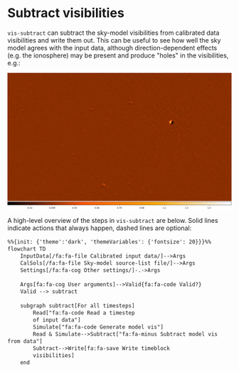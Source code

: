 # Subtract visibilities

`vis-subtract` can subtract the sky-model visibilities from calibrated data
visibilities and write them out. This can be useful to see how well the sky
model agrees with the input data, although direction-dependent effects (e.g. the
ionosphere) may be present and produce "holes" in the visibilities, e.g.:

![subtracted visibilities](subtracted.jpg)

A high-level overview of the steps in `vis-subtract` are below. Solid lines
indicate actions that always happen, dashed lines are optional:

```mermaid
%%{init: {'theme':'dark', 'themeVariables': {'fontsize': 20}}}%%
flowchart TD
    InputData[/fa:fa-file Calibrated input data/]-->Args
    CalSols[/fa:fa-file Sky-model source-list file/]-->Args
    Settings[/fa:fa-cog Other settings/]-.->Args

    Args[fa:fa-cog User arguments]-->Valid{fa:fa-code Valid?}
    Valid --> subtract

    subgraph subtract[For all timesteps]
        Read["fa:fa-code Read a timestep
        of input data"]
        Simulate["fa:fa-code Generate model vis"]
        Read & Simulate-->Subtract["fa:fa-minus Subtract model vis from data"]
        Subtract-->Write[fa:fa-save Write timeblock
        visibilities]
    end
```
